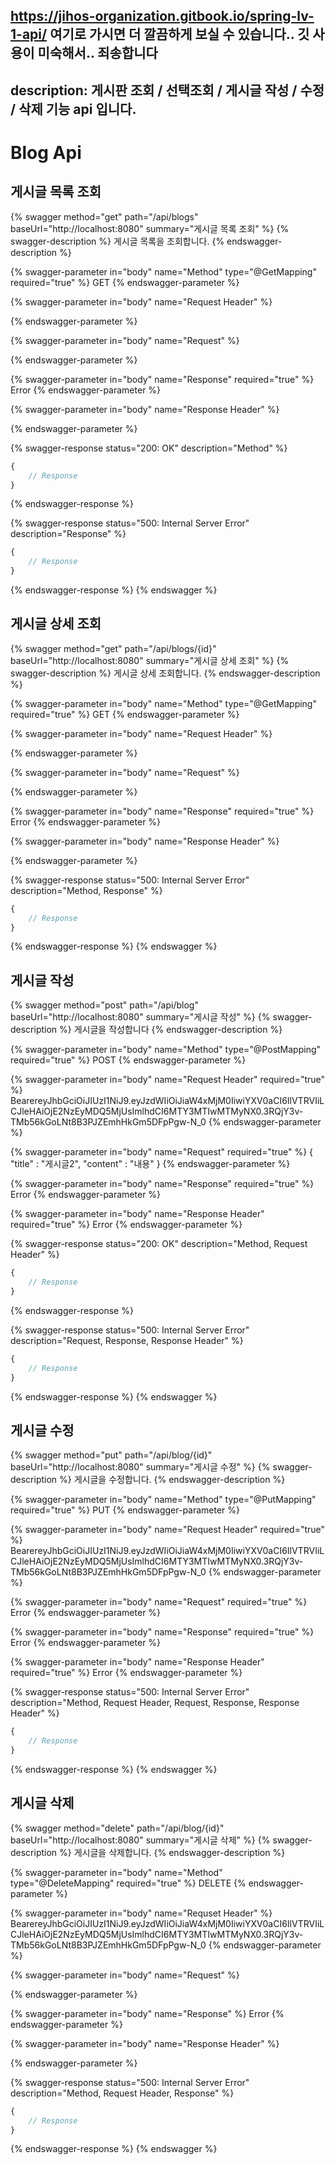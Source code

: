 https://jihos-organization.gitbook.io/spring-lv-1-api/ 여기로 가시면 더 깔끔하게 보실 수 있습니다.. 깃 사용이 미숙해서.. 죄송합니다
---
description: 게시판 조회 / 선택조회 / 게시글 작성 / 수정 / 삭제 기능 api 입니다.
---

# Blog Api

## 게시글 목록 조회

{% swagger method="get" path="/api/blogs" baseUrl="http://localhost:8080" summary="게시글 목록 조회" %}
{% swagger-description %}
게시글 목록을 조회합니다.
{% endswagger-description %}

{% swagger-parameter in="body" name="Method" type="@GetMapping" required="true" %}
GET
{% endswagger-parameter %}

{% swagger-parameter in="body" name="Request Header" %}

{% endswagger-parameter %}

{% swagger-parameter in="body" name="Request" %}

{% endswagger-parameter %}

{% swagger-parameter in="body" name="Response" required="true" %}
Error
{% endswagger-parameter %}

{% swagger-parameter in="body" name="Response Header" %}

{% endswagger-parameter %}

{% swagger-response status="200: OK" description="Method" %}
```javascript
{
    // Response
}
```
{% endswagger-response %}

{% swagger-response status="500: Internal Server Error" description="Response" %}
```javascript
{
    // Response
}
```
{% endswagger-response %}
{% endswagger %}

## 게시글 상세 조회

{% swagger method="get" path="/api/blogs/{id}" baseUrl="http://localhost:8080" summary="게시글 상세 조회" %}
{% swagger-description %}
게시글 상세 조회합니다.
{% endswagger-description %}

{% swagger-parameter in="body" name="Method" type="@GetMapping" required="true" %}
GET
{% endswagger-parameter %}

{% swagger-parameter in="body" name="Request Header" %}

{% endswagger-parameter %}

{% swagger-parameter in="body" name="Request" %}

{% endswagger-parameter %}

{% swagger-parameter in="body" name="Response" required="true" %}
Error
{% endswagger-parameter %}

{% swagger-parameter in="body" name="Response Header" %}

{% endswagger-parameter %}

{% swagger-response status="500: Internal Server Error" description="Method, Response" %}
```javascript
{
    // Response
}
```
{% endswagger-response %}
{% endswagger %}

## 게시글 작성

{% swagger method="post" path="/api/blog" baseUrl="http://localhost:8080" summary="게시글 작성" %}
{% swagger-description %}
게시글을 작성합니다
{% endswagger-description %}

{% swagger-parameter in="body" name="Method" type="@PostMapping" required="true" %}
POST
{% endswagger-parameter %}

{% swagger-parameter in="body" name="Request Header" required="true" %}
BearereyJhbGciOiJIUzI1NiJ9.eyJzdWIiOiJiaW4xMjM0IiwiYXV0aCI6IlVTRVIiLCJleHAiOjE2NzEyMDQ5MjUsImlhdCI6MTY3MTIwMTMyNX0.3RQjY3v-TMb56kGoLNt8B3PJZEmhHkGm5DFpPgw-N_0
{% endswagger-parameter %}

{% swagger-parameter in="body" name="Request" required="true" %}
{ "title" : "게시글2", "content" : "내용" }
{% endswagger-parameter %}

{% swagger-parameter in="body" name="Response" required="true" %}
Error
{% endswagger-parameter %}

{% swagger-parameter in="body" name="Response Header" required="true" %}
Error
{% endswagger-parameter %}

{% swagger-response status="200: OK" description="Method, Request Header" %}
```javascript
{
    // Response
}
```
{% endswagger-response %}

{% swagger-response status="500: Internal Server Error" description="Request, Response, Response Header" %}
```javascript
{
    // Response
}
```
{% endswagger-response %}
{% endswagger %}

## 게시글 수정

{% swagger method="put" path="/api/blog/{id}" baseUrl="http://localhost:8080" summary="게시글 수정" %}
{% swagger-description %}
게시글을 수정합니다.
{% endswagger-description %}

{% swagger-parameter in="body" name="Method" type="@PutMapping" required="true" %}
PUT
{% endswagger-parameter %}

{% swagger-parameter in="body" name="Request Header" required="true" %}
BearereyJhbGciOiJIUzI1NiJ9.eyJzdWIiOiJiaW4xMjM0IiwiYXV0aCI6IlVTRVIiLCJleHAiOjE2NzEyMDQ5MjUsImlhdCI6MTY3MTIwMTMyNX0.3RQjY3v-TMb56kGoLNt8B3PJZEmhHkGm5DFpPgw-N_0
{% endswagger-parameter %}

{% swagger-parameter in="body" name="Request" required="true" %}
Error
{% endswagger-parameter %}

{% swagger-parameter in="body" name="Response" required="true" %}
Error
{% endswagger-parameter %}

{% swagger-parameter in="body" name="Response Header" required="true" %}
Error
{% endswagger-parameter %}

{% swagger-response status="500: Internal Server Error" description="Method, Request Header, Request, Response, Response Header" %}
```javascript
{
    // Response
}
```
{% endswagger-response %}
{% endswagger %}

## 게시글 삭제

{% swagger method="delete" path="/api/blog/{id}" baseUrl="http://localhost:8080" summary="게시글 삭제" %}
{% swagger-description %}
게시글을 삭제합니다.
{% endswagger-description %}

{% swagger-parameter in="body" name="Method" type="@DeleteMapping" required="true" %}
DELETE
{% endswagger-parameter %}

{% swagger-parameter in="body" name="Requset Header" %}
BearereyJhbGciOiJIUzI1NiJ9.eyJzdWIiOiJiaW4xMjM0IiwiYXV0aCI6IlVTRVIiLCJleHAiOjE2NzEyMDQ5MjUsImlhdCI6MTY3MTIwMTMyNX0.3RQjY3v-TMb56kGoLNt8B3PJZEmhHkGm5DFpPgw-N_0
{% endswagger-parameter %}

{% swagger-parameter in="body" name="Request" %}

{% endswagger-parameter %}

{% swagger-parameter in="body" name="Response" %}
Error
{% endswagger-parameter %}

{% swagger-parameter in="body" name="Response Header" %}

{% endswagger-parameter %}

{% swagger-response status="500: Internal Server Error" description="Method, Request Header, Response" %}
```javascript
{
    // Response
}
```
{% endswagger-response %}
{% endswagger %}
